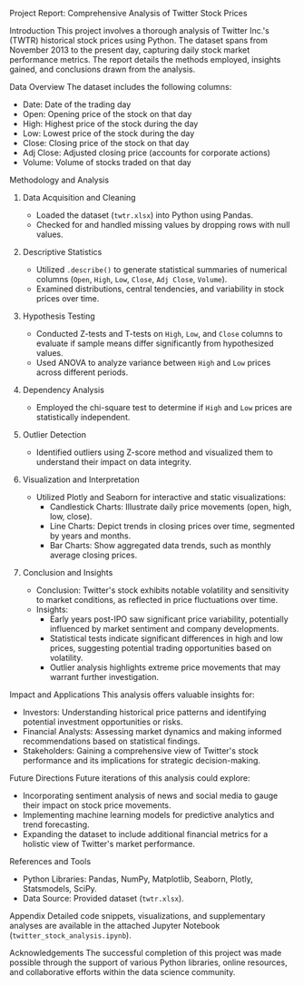  Project Report: Comprehensive Analysis of Twitter Stock Prices

 Introduction
This project involves a thorough analysis of Twitter Inc.'s (TWTR) historical stock prices using Python. The dataset spans from November 2013 to the present day, capturing daily stock market performance metrics. The report details the methods employed, insights gained, and conclusions drawn from the analysis.

 Data Overview
The dataset includes the following columns:
- Date: Date of the trading day
- Open: Opening price of the stock on that day
- High: Highest price of the stock during the day
- Low: Lowest price of the stock during the day
- Close: Closing price of the stock on that day
- Adj Close: Adjusted closing price (accounts for corporate actions)
- Volume: Volume of stocks traded on that day

 Methodology and Analysis

1. Data Acquisition and Cleaning
   - Loaded the dataset (`twtr.xlsx`) into Python using Pandas.
   - Checked for and handled missing values by dropping rows with null values.

2. Descriptive Statistics
   - Utilized `.describe()` to generate statistical summaries of numerical columns (`Open`, `High`, `Low`, `Close`, `Adj Close`, `Volume`).
   - Examined distributions, central tendencies, and variability in stock prices over time.

3. Hypothesis Testing
   - Conducted Z-tests and T-tests on `High`, `Low`, and `Close` columns to evaluate if sample means differ significantly from hypothesized values.
   - Used ANOVA to analyze variance between `High` and `Low` prices across different periods.

4. Dependency Analysis
   - Employed the chi-square test to determine if `High` and `Low` prices are statistically independent.

5. Outlier Detection
   - Identified outliers using Z-score method and visualized them to understand their impact on data integrity.

6. Visualization and Interpretation
   - Utilized Plotly and Seaborn for interactive and static visualizations:
     - Candlestick Charts: Illustrate daily price movements (open, high, low, close).
     - Line Charts: Depict trends in closing prices over time, segmented by years and months.
     - Bar Charts: Show aggregated data trends, such as monthly average closing prices.

7. Conclusion and Insights
   - Conclusion: Twitter's stock exhibits notable volatility and sensitivity to market conditions, as reflected in price fluctuations over time.
   - Insights:
     - Early years post-IPO saw significant price variability, potentially influenced by market sentiment and company developments.
     - Statistical tests indicate significant differences in high and low prices, suggesting potential trading opportunities based on volatility.
     - Outlier analysis highlights extreme price movements that may warrant further investigation.

 Impact and Applications
This analysis offers valuable insights for:
- Investors: Understanding historical price patterns and identifying potential investment opportunities or risks.
- Financial Analysts: Assessing market dynamics and making informed recommendations based on statistical findings.
- Stakeholders: Gaining a comprehensive view of Twitter's stock performance and its implications for strategic decision-making.

 Future Directions
Future iterations of this analysis could explore:
- Incorporating sentiment analysis of news and social media to gauge their impact on stock price movements.
- Implementing machine learning models for predictive analytics and trend forecasting.
- Expanding the dataset to include additional financial metrics for a holistic view of Twitter's market performance.

 References and Tools
- Python Libraries: Pandas, NumPy, Matplotlib, Seaborn, Plotly, Statsmodels, SciPy.
- Data Source: Provided dataset (`twtr.xlsx`).

 Appendix
Detailed code snippets, visualizations, and supplementary analyses are available in the attached Jupyter Notebook (`twitter_stock_analysis.ipynb`).

 Acknowledgements
The successful completion of this project was made possible through the support of various Python libraries, online resources, and collaborative efforts within the data science community.
